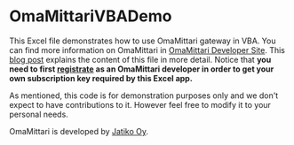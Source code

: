 # OmaMittariVBADemo
This Excel file demonstrates how to use OmaMittari gateway in VBA. You can find more information on OmaMittari in <a href="https://kehitys.omamittari.fi/">OmaMittari Developer Site</a>. This <a href="https://kehitys.omamittari.fi/blog/viesti4">blog post</a> explains the content of this file in more detail. Notice that <b>you need to first <a href="https://kehitys.omamittari.fi/signup/">registrate</a> as an OmaMittari developer in order to get your own subscription key required by this Excel app.</b>
<p></p>
As mentioned, this code is for demonstration purposes only and we don't expect to have contributions to it. However feel free to modify it to your personal needs.
<p></p>
OmaMittari is developed by <a href="http://www.jatiko.fi">Jatiko Oy</a>.
